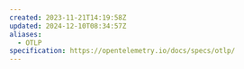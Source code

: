```yaml
---
created: 2023-11-21T14:19:58Z
updated: 2024-12-10T08:34:57Z
aliases:
  - OTLP
specification: https://opentelemetry.io/docs/specs/otlp/
---
```

